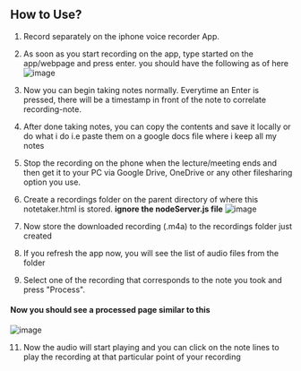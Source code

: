 ## How to Use?

1. Record separately on the iphone voice recorder App.

2. As soon as you start recording on the app, type started on the app/webpage and press enter. you should have the following as of here
![image](https://user-images.githubusercontent.com/19346467/212520528-da5ee70c-6a9e-4214-af08-42e485e2bca9.png)

3. Now you can begin taking notes normally. Everytime an Enter is pressed, there will be a timestamp in front of the note to correlate recording-note.

4. After done taking notes, you can copy the contents and save it locally or do what i do i.e paste them on a google docs file where i keep all my notes

5. Stop the recording on the phone when the lecture/meeting ends and then get it to your PC via Google Drive, OneDrive or any other filesharing option you use.

6. Create a recordings folder on the parent directory of where this notetaker.html is stored.
**ignore the nodeServer.js file** ![image](https://user-images.githubusercontent.com/19346467/212520692-06e0717b-db1d-4323-83eb-c84f22d0fbd5.png)

7. Now store the downloaded recording (.m4a) to the recordings folder just created

9. If you refresh the app now, you will see the list of audio files from the folder

10. Select one of the recording that corresponds to the note you took and press "Process".

#### Now you should see a processed page similar to this
![image](https://user-images.githubusercontent.com/19346467/212520787-b2ca7367-5eb6-446c-a772-7566a05aa703.png)


11. Now the audio will start playing and you can click on the note lines to play the recording at that particular point of your recording
